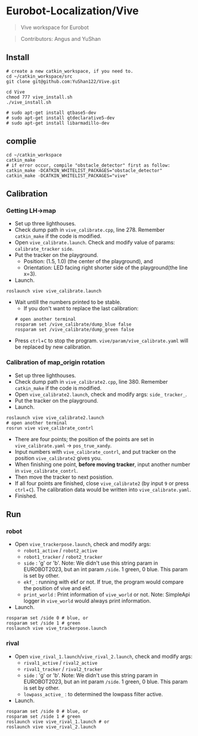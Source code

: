 # Eurobot-Localization/Vive
> Vive workspace for Eurobot

> Contributors: Angus and YuShan

## Install
```bash=1
# create a new catkin_workspace, if you need to.
cd ~/catkin_workspace/src
git clone git@github.com:YuShan122/Vive.git

cd Vive
chmod 777 vive_install.sh
./vive_install.sh

# sudo apt-get install qtbase5-dev
# sudo apt-get install qtdeclarative5-dev
# sudo apt-get install libarmadillo-dev
```

## complie
```bash=1
cd ~/catkin_workspace
catkin_make
# if error occur, compile "obstacle_detector" first as follow:
catkin_make -DCATKIN_WHITELIST_PACKAGES="obstacle_detector"
catkin_make -DCATKIN_WHITELIST_PACKAGES="vive"
```

## Calibration
### Getting LH->map
- Set up three lighthouses.
- Check dump path in `vive_calibrate.cpp`, line 278. Remember `catkin_make` if the code is modified.
- Open `vive_calibrate.launch`. Check and modify value of params: `calibrate_tracker` `side`.
- Put the tracker on the playground. 
  - Position: (1.5, 1.0) (the center of the playground), and 
  - Orientation: LED facing right shorter side of the playground(the line x=3). 
- Launch. 
```bash=1
roslaunch vive vive_calibrate.launch
```
- Wait untill the numbers printed to be stable. 
  - If you don't want to replace the last calibration:
  ```bash=1
  # open another terminal
  rosparam set /vive_calibrate/dump_blue false
  rosparam set /vive_calibrate/dump_green false
  ```
- Press `ctrl`+`C` to stop the program. `vive/param/vive_calibrate.yaml` will be replaced by new calibration.
### Calibration of map_origin rotation
- Set up three lighthouses.
- Check dump path in `vive_calibrate2.cpp`, line 380. Remember `catkin_make` if the code is modified.
- Open `vive_calibrate2.launch`, check and modify args: `side_` `tracker_`.
- Put the tracker on the playground.
- Launch.
```bash=1
roslaunch vive vive_calibrate2.launch
# open another terminal
rosrun vive vive_calibrate_contrl
```
- There are four points; the position of the points are set in `vive_calibrate.yaml` -> `pos_true_xandy`.
- Input numbers with `vive_calibrate_contrl`, and put tracker on the position `vive_calibrate2` gives you.
- When finishing one point, **before moving tracker**, input another number in `vive_calibrate_contrl`.
- Then move the tracker to next posistion. 
- If all four points are finished, close `vive_calibrate2` (by input `9` or press `ctrl`+`C`). The calibration data would be written into `vive_calibrate.yaml`.
- Finished.
## Run
### robot
- Open `vive_trackerpose.launch`, check and modify args: 
  - `robot1_active` / `robot2_active` 
  - `robot1_tracker` / `robot2_tracker`
  - `side` : 'g' or 'b'. Note: We didn't use this string param in EUROBOT2023, but an int param `/side`. 1 green, 0 blue. This param is set by other.
  - `ekf_` : running with ekf or not. If true, the program would compare the position of vive and ekf.
  - `print_world` : Print information of `vive_world` or not. Note: SimpleApi logger in `vive_world` would always print information.
- Launch.
```bash=1
rosparam set /side 0 # blue, or
rosparam set /side 1 # green
roslaunch vive vive_trackerpose.launch
```

### rival
- Open `vive_rival_1.launch`/`vive_rival_2.launch`, check and modify args: 
  - `rival1_active` / `rival2_active` 
  - `rival1_tracker` / `rival2_tracker`
  - `side` : 'g' or 'b'. Note: We didn't use this string param in EUROBOT2023, but an int param `/side`. 1 green, 0 blue. This param is set by other.
  - `lowpass_active_` : to determined the lowpass filter active. 
- Launch.
```bash=1
rosparam set /side 0 # blue, or
rosparam set /side 1 # green
roslaunch vive vive_rival_1.launch # or
roslaunch vive vive_rival_2.launch
```
